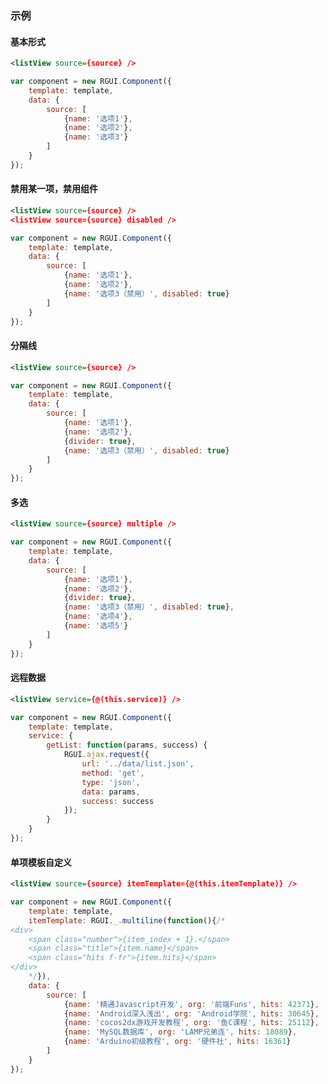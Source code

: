 ### 示例
#### 基本形式

<div class="m-example"></div>

```xml
<listView source={source} />
```

```javascript
var component = new RGUI.Component({
    template: template,
    data: {
        source: [
            {name: '选项1'},
            {name: '选项2'},
            {name: '选项3'}
        ]
    }
});
```

#### 禁用某一项，禁用组件

<div class="m-example"></div>

```xml
<listView source={source} />
<listView source={source} disabled />
```

```javascript
var component = new RGUI.Component({
    template: template,
    data: {
        source: [
            {name: '选项1'},
            {name: '选项2'},
            {name: '选项3（禁用）', disabled: true}
        ]
    }
});
```

#### 分隔线

<div class="m-example"></div>

```xml
<listView source={source} />
```

```javascript
var component = new RGUI.Component({
    template: template,
    data: {
        source: [
            {name: '选项1'},
            {name: '选项2'},
            {divider: true},
            {name: '选项3（禁用）', disabled: true}
        ]
    }
});
```

#### 多选

<div class="m-example"></div>

```xml
<listView source={source} multiple />
```

```javascript
var component = new RGUI.Component({
    template: template,
    data: {
        source: [
            {name: '选项1'},
            {name: '选项2'},
            {divider: true},
            {name: '选项3（禁用）', disabled: true},
            {name: '选项4'},
            {name: '选项5'}
        ]
    }
});
```

#### 远程数据

<div class="m-example"></div>

```xml
<listView service={@(this.service)} />
```

```javascript
var component = new RGUI.Component({
    template: template,
    service: {
        getList: function(params, success) {
            RGUI.ajax.request({
                url: '../data/list.json',
                method: 'get',
                type: 'json',
                data: params,
                success: success
            });
        }
    }
});
```

#### 单项模板自定义

<div class="m-example"></div>

```xml
<listView source={source} itemTemplate={@(this.itemTemplate)} />
```

```javascript
var component = new RGUI.Component({
    template: template,
    itemTemplate: RGUI._.multiline(function(){/*
<div>
    <span class="number">{item_index + 1}.</span>
    <span class="title">{item.name}</span>
    <span class="hits f-fr">{item.hits}</span>
</div>
    */}),
    data: {
        source: [
            {name: '精通Javascript开发', org: '前端Funs', hits: 42371},
            {name: 'Android深入浅出', org: 'Android学院', hits: 30645},
            {name: 'cocos2dx游戏开发教程', org: '鱼C课程', hits: 25112},
            {name: 'MySQL数据库', org: 'LAMP兄弟连', hits: 18089},
            {name: 'Arduino初级教程', org: '硬件社', hits: 16361}
        ]
    }
});
```
